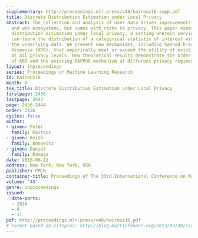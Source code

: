 ```yaml
---
supplementary: http://proceedings.mlr.press/v48/kairouz16-supp.pdf
title: Discrete Distribution Estimation under Local Privacy
abstract: The collection and analysis of user data drives improvements in the app
  and web ecosystems, but comes with risks to privacy. This paper examines discrete
  distribution estimation under local privacy, a setting wherein service providers
  can learn the distribution of a categorical statistic of interest without collecting
  the underlying data. We present new mechanisms, including hashed k-ary Randomized
  Response (KRR), that empirically meet or exceed the utility of existing mechanisms
  at all privacy levels. New theoretical results demonstrate the order-optimality
  of KRR and the existing RAPPOR mechanism at different privacy regimes.
layout: inproceedings
series: Proceedings of Machine Learning Research
id: kairouz16
month: 0
tex_title: Discrete Distribution Estimation under Local Privacy
firstpage: 2436
lastpage: 2444
page: 2436-2444
order: 2436
cycles: false
author:
- given: Peter
  family: Kairouz
- given: Keith
  family: Bonawitz
- given: Daniel
  family: Ramage
date: 2016-06-11
address: New York, New York, USA
publisher: PMLR
container-title: Proceedings of The 33rd International Conference on Machine Learning
volume: '48'
genre: inproceedings
issued:
  date-parts:
  - 2016
  - 6
  - 11
pdf: http://proceedings.mlr.press/v48/kairouz16.pdf
# Format based on citeproc: http://blog.martinfenner.org/2013/07/30/citeproc-yaml-for-bibliographies/
---
```


